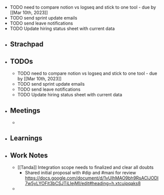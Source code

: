 - TODO  need to compare notion vs logseq and stick to one tool - due by [[Mar 10th, 2023]]
- TODO  send sprint update emails
- TODO send leave notifications
- TODO Update hiring status sheet with current data
- ## Strachpad
- ## TODOs
	- TODO  need to compare notion vs logseq and stick to one tool - due by [[Mar 10th, 2023]]
	- TODO  send sprint update emails
	- TODO send leave notifications
	- TODO Update hiring status sheet with current data
- ## Meetings
	-
- ## Learnings
- ## Work Notes
	- [[Tanda]] Integration scope needs to finalized and clear all doubts
		- Shared initial proposal with #dip and #mani for review https://docs.google.com/document/d/1vUIhMAO9bh9RsAClJODI7w5yLYOFit3bCSJTiLIejMI/edit#heading=h.xtcuipqaks8
	-